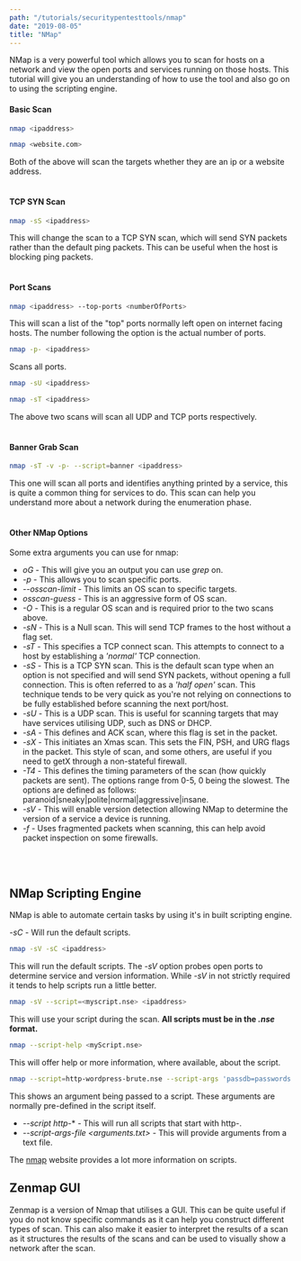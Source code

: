 ```yaml
---
path: "/tutorials/securitypentesttools/nmap"
date: "2019-08-05"
title: "NMap"
---
```


NMap is a very powerful tool which allows you to scan for hosts on a network and view the open ports and services running on those hosts. This tutorial will give you an understanding of how to use the tool and also go on to using the scripting engine.

#### Basic Scan
```bash
nmap <ipaddress>
```
```bash
nmap <website.com>
```
Both of the above will scan the targets whether they are an ip or a website address.
<br/><br/>
#### TCP SYN Scan
```bash
nmap -sS <ipaddress>
```
This will change the scan to a TCP SYN scan, which will send SYN packets rather than the default ping packets. This can be useful when the host is blocking ping packets.
<br/><br/>
#### Port Scans
```bash
nmap <ipaddress> --top-ports <numberOfPorts>
```
This will scan a list of the "top" ports normally left open on internet facing hosts. The number following the option is the actual number of ports.

```bash
nmap -p- <ipaddress>
```
Scans all ports.

```bash
nmap -sU <ipaddress>
```
```bash
nmap -sT <ipaddress>
```
The above two scans will scan all UDP and TCP ports respectively.
<br/><br/>
#### Banner Grab Scan
```bash
nmap -sT -v -p- --script=banner <ipaddress>
```
This one will scan all ports and identifies anything printed by a service, this is quite a common thing for services to do. This scan can help you understand more about a network during the enumeration phase.
<br/><br/>
#### Other NMap Options
Some extra arguments you can use for nmap:
* *oG* - This will give you an output you can use *grep* on.
* *-p* - This allows you to scan specific ports.
* *--osscan-limit* - This limits an OS scan to specific targets.
* *osscan-guess* - This is an aggressive form of OS scan.
* *-O* - This is a regular OS scan and is required prior to the two scans above.
* *-sN* - This is a Null scan. This will send TCP frames to the host without a flag set.
* *-sT* - This specifies a TCP connect scan. This attempts to connect to a host by establishing a *'normal'* TCP connection.
* *-sS* - This is a TCP SYN scan. This is the default scan type when an option is not specified and will send SYN packets, without opening a full connection. This is often referred to as a *'half open'* scan. This technique tends to be very quick as you're not relying on connections to be fully established before scanning the next port/host.
* *-sU* - This is a UDP scan. This is useful for scanning targets that may have services utilising UDP, such as DNS or DHCP.
* *-sA* - This defines and ACK scan, where this flag is set in the packet.
* *-sX* - This initiates an Xmas scan. This sets the FIN, PSH, and URG flags in the packet. This style of scan, and some others, are useful if you need to getX through a non-stateful firewall.
* *-T4* - This defines the timing parameters of the scan (how quickly packets are sent). The options range from 0-5, 0 being the slowest. The options are defined as follows: paranoid|sneaky|polite|normal|aggressive|insane.
* *-sV* - This will enable version detection allowing NMap to determine the version of a service a device is running.
* *-f* - Uses fragmented packets when scanning, this can help avoid packet inspection on some firewalls.

<br/><br/>
## NMap Scripting Engine
NMap is able to automate certain tasks by using it's in built scripting engine.

*-sC* - Will run the default scripts.
```bash
nmap -sV -sC <ipaddress>
```
This will run the default scripts. The *-sV* option probes open ports to determine service and version information. While *-sV* in not strictly required it tends to help scripts run a little better.

```bash
nmap -sV --script=<myscript.nse> <ipaddress>
```
This will use your script during the scan. **All scripts must be in the *.nse* format.**

```bash
nmap --script-help <myScript.nse>
```
This will offer help or more information, where available, about the script.

```bash
nmap --script=http-wordpress-brute.nse --script-args 'passdb=passwords.txt' <ipaddress>
```
This shows an argument being passed to a script. These arguments are normally pre-defined in the script itself.

* *--script http-*\* - This will run all scripts that start with http-.
* *--script-args-file <arguments.txt>* - This will provide arguments from a text file.

The [nmap](https://nmap.org/) website provides a lot more information on scripts.

## Zenmap GUI
Zenmap is a version of Nmap that utilises a GUI. This can be quite useful if you do not know specific commands as it can help you construct different types of scan. This can also make it easier to interpret the results of a scan as it structures the results of the scans and can be used to visually show a network after the scan.